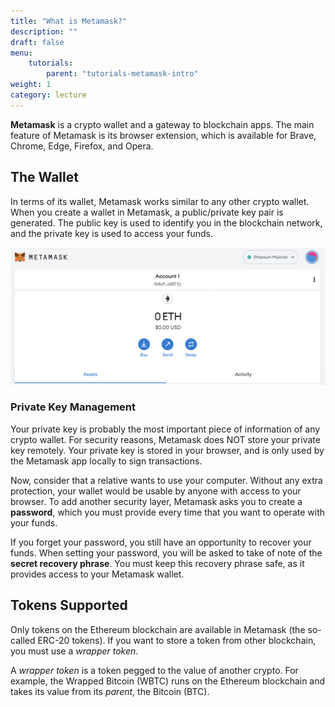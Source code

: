 ```yaml
---
title: "What is Metamask?"
description: ""
draft: false
menu:
    tutorials:
        parent: "tutorials-metamask-intro"
weight: 1
category: lecture
---
```


**Metamask** is a crypto wallet and a gateway to blockchain apps.
The main feature of Metamask is its browser extension, which is available for Brave, Chrome, Edge, Firefox, and Opera.

## The Wallet

In terms of its wallet, Metamask works similar to any other crypto wallet. When you create a wallet in Metamask, a public/private key pair is generated.
The public key is used to identify you in the blockchain network, and the private key is used to access your funds.

![Metamask Homepage](metamask-homepage.png)

### Private Key Management

Your private key is probably the most important piece of information of any crypto wallet.
For security reasons, Metamask does NOT store your private key remotely.
Your private key is stored in your browser, and is only used by the Metamask app locally to sign transactions.

Now, consider that a relative wants to use your computer. Without any extra protection, your wallet would be usable by anyone with access to your browser.
To add another security layer, Metamask asks you to create a **password**, which you must provide every time that you want to operate with your funds.

If you forget your password, you still have an opportunity to recover your funds.
When setting your password, you will be asked to take of note of the **secret recovery phrase**.
You must keep this recovery phrase safe, as it provides access to your Metamask wallet.

## Tokens Supported

Only tokens on the Ethereum blockchain are available in Metamask (the so-called ERC-20 tokens).
If you want to store a token from other blockchain, you must use a _wrapper token_.

A _wrapper token_ is a token pegged to the value of another crypto.
For example, the Wrapped Bitcoin (WBTC) runs on the Ethereum blockchain and takes its value from its _parent_, the Bitcoin (BTC).

